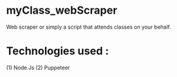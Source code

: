 # myClass_webScraper
Web scraper or simply a script that attends classes on your behalf.

# Technologies used :

(1) Node.Js
(2) Puppeteer
